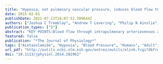 ```yaml
---
title: "Hypoxia, not pulmonary vascular pressure, induces blood flow through intrapulmonary arteriovenous anastomoses."
date: 2015-02-01
publishDate: 2021-07-23T18:07:52.389644Z
authors: ["Joshua C Tremblay", "Andrew T Lovering", "Philip N Ainslie", "Mike Stembridge", "Keith R Burgess", "Akke Bakker", "Joseph Donnelly", "Samuel J E Lucas", "Nia C S Lewis", "Paolo B Dominelli", "William R Henderson", "Giulio S Dominelli", "A William Sheel", "Glen E Foster"]
publication_types: ["2"]
abstract: "KEY POINTS:Blood flow through intrapulmonary arteriovenous anastomoses (IPAVA) is increased by acute hypoxia during rest by unknown mechanisms. Oral administration of acetazolamide blunts the pulmonary vascular pressure response to acute hypoxia, thus permitting the observation of IPAVA blood flow with minimal pulmonary pressure change. Hypoxic pulmonary vasoconstriction was attenuated in humans following acetazolamide administration and partially restored with bicarbonate infusion, indicating that the effects of acetazolamide on hypoxic pulmonary vasoconstriction may involve an interaction between arterial pH and PCO2. We observed that IPAVA blood flow during hypoxia was similar before and after acetazolamide administration, even after acid-base status correction, indicating that pulmonary pressure, pH and PCO2 are unlikely regulators of IPAVA blood flow. ABSTRACT:Blood flow through intrapulmonary arteriovenous anastomoses (IPAVA) is increased with exposure to acute hypoxia and has been associated with pulmonary artery systolic pressure (PASP). We aimed to determine the direct relationship between blood flow through IPAVA and PASP in 10 participants with no detectable intracardiac shunt by comparing: (1) isocapnic hypoxia (control); (2) isocapnic hypoxia with oral administration of acetazolamide (AZ; 250 mg, three times a day for 48 h) to prevent increases in PASP; and (3) isocapnic hypoxia with AZ and 8.4% NaHCO3 infusion (AZ + HCO3 (-) ) to control for AZ-induced acidosis. Isocapnic hypoxia (20 min) was maintained by end-tidal forcing, blood flow through IPAVA was determined by agitated saline contrast echocardiography and PASP was estimated by Doppler ultrasound. Arterial blood samples were collected at rest before each isocapnic-hypoxia condition to determine pH, [HCO3(-)] and Pa,CO2. AZ decreased pH (-0.08 ± 0.01), [HCO3(-)] (-7.1 ± 0.7 mmol l(-1)) and Pa,CO2 (-4.5 ± 1.4 mmHg; P textless 0.01), while intravenous NaHCO3 restored arterial blood gas parameters to control levels. Although PASP increased from baseline in all three hypoxic conditions (P textless 0.05), a main effect of condition expressed an 11 ± 2% reduction in PASP from control (P textless 0.001) following AZ administration while intravenous NaHCO3 partially restored the PASP response to isocapnic hypoxia. Blood flow through IPAVA increased during exposure to isocapnic hypoxia (P textless 0.01) and was unrelated to PASP, cardiac output and pulmonary vascular resistance for all conditions. In conclusion, isocapnic hypoxia induces blood flow through IPAVA independent of changes in PASP and the influence of AZ on the PASP response to isocapnic hypoxia is dependent upon the H(+) concentration or Pa,CO2."
featured: false
publication: "*The Journal of Physiology*"
tags: ["Acetazolamide", "Hypoxia", "Blood Pressure", "Humans", "Adult", "Female", "Male", "Arteriovenous Anastomosis", "Lung", "Carbonic Anhydrase Inhibitors", "Vasoconstriction", "Vasodilator Agents"]
url_pdf: "http://eutils.ncbi.nlm.nih.gov/entrez/eutils/elink.fcgi?dbfrom=pubmed&id=25416621&retmode=ref&cmd=prlinks"
doi: "10.1113/jphysiol.2014.282962"
---
```


